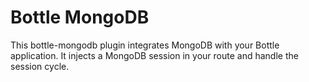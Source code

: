 # Bottle MongoDB

This bottle-mongodb plugin integrates MongoDB with your Bottle
application. It injects a MongoDB session in your route and handle the
session cycle.
